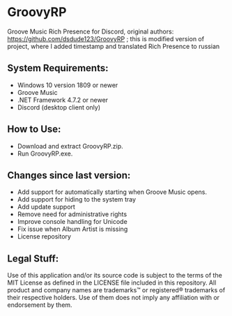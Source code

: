 # GroovyRP
Groove Music Rich Presence for Discord, original authors: https://github.com/dsdude123/GroovyRP ; this is modified version of project, where I added timestamp and translated Rich Presence to russian
## System Requirements:

* Windows 10 version 1809 or newer
* Groove Music
* .NET Framework 4.7.2 or newer
* Discord (desktop client only)
## How to Use:

* Download and extract GroovyRP.zip.
* Run GroovyRP.exe.

## Changes since last version:

* Add support for automatically starting when Groove Music opens.
* Add support for hiding to the system tray
* Add update support
* Remove need for administrative rights
* Improve console handling for Unicode
* Fix issue when Album Artist is missing
* License repository

## Legal Stuff:
Use of this application and/or its source code is subject to the terms of the MIT License as defined in the LICENSE file included in this repository. All product and company names are trademarks™ or registered® trademarks of their respective holders. Use of them does not imply any affiliation with or endorsement by them. 
